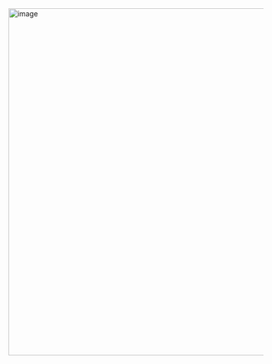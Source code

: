<img width="685" alt="image" src="https://github.com/juhyeongkim527/Dreamhack-Study/assets/138116436/fa694c8a-7ad3-42e6-b382-c9ceea69bba5">
